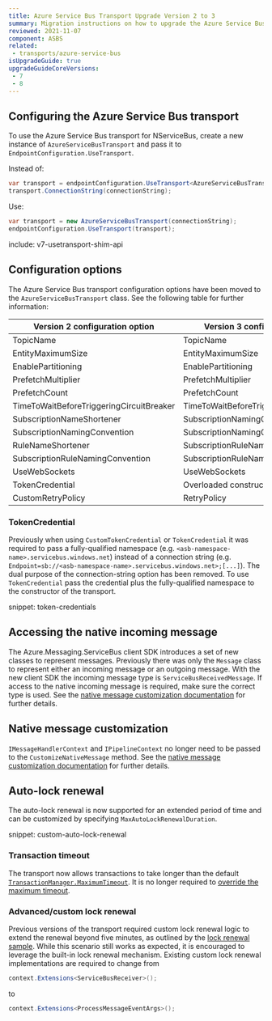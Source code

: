 ```yaml
---
title: Azure Service Bus Transport Upgrade Version 2 to 3
summary: Migration instructions on how to upgrade the Azure Service Bus transport from version 2 to 3
reviewed: 2021-11-07
component: ASBS
related:
 - transports/azure-service-bus
isUpgradeGuide: true
upgradeGuideCoreVersions:
 - 7
 - 8
---
```


## Configuring the Azure Service Bus transport

To use the Azure Service Bus transport for NServiceBus, create a new instance of `AzureServiceBusTransport` and pass it to `EndpointConfiguration.UseTransport`.

Instead of:

```csharp
var transport = endpointConfiguration.UseTransport<AzureServiceBusTransport>();
transport.ConnectionString(connectionString);
```

Use:

```csharp
var transport = new AzureServiceBusTransport(connectionString);
endpointConfiguration.UseTransport(transport);
```

include: v7-usetransport-shim-api

## Configuration options

The Azure Service Bus transport configuration options have been moved to the `AzureServiceBusTransport` class. See the following table for further information:

| Version 2 configuration option | Version 3 configuration option
| --- | --- |
| TopicName | TopicName |
| EntityMaximumSize | EntityMaximumSize |
| EnablePartitioning | EnablePartitioning |
| PrefetchMultiplier | PrefetchMultiplier |
| PrefetchCount | PrefetchCount |
| TimeToWaitBeforeTriggeringCircuitBreaker | TimeToWaitBeforeTriggeringCircuitBreaker |
| SubscriptionNameShortener | SubscriptionNamingConvention |
| SubscriptionNamingConvention | SubscriptionNamingConvention |
| RuleNameShortener | SubscriptionRuleNamingConvention |
| SubscriptionRuleNamingConvention | SubscriptionRuleNamingConvention |
| UseWebSockets | UseWebSockets |
| TokenCredential | Overloaded constructor of the transport |
| CustomRetryPolicy | RetryPolicy |

### TokenCredential

Previously when using `CustomTokenCredential` or `TokenCredential` it was required to pass a fully-qualified namespace (e.g. `<asb-namespace-name>.servicebus.windows.net`) instead of a connection string (e.g. `Endpoint=sb://<asb-namespace-name>.servicebus.windows.net>;[...]`). The dual purpose of the connection-string option has been removed. To use `TokenCredential` pass the credential plus the fully-qualified namespace to the constructor of the transport.

snippet: token-credentials

## Accessing the native incoming message

The Azure.Messaging.ServiceBus client SDK introduces a set of new classes to represent messages. Previously there was only the `Message` class to represent either an incoming message or an outgoing message. With the new client SDK the incoming message type is `ServiceBusReceivedMessage`. If access to the native incoming message is required, make sure the correct type is used. See the [native message customization documentation](/transports/azure-service-bus/native-message-access.md) for further details.

## Native message customization

`IMessageHandlerContext` and `IPipelineContext` no longer need to be passed to the `CustomizeNativeMessage` method. See the [native message customization documentation](/transports/azure-service-bus/native-message-access.md) for further details.

## Auto-lock renewal

The auto-lock renewal is now supported for an extended period of time and can be customized by specifying `MaxAutoLockRenewalDuration`.

snippet: custom-auto-lock-renewal

### Transaction timeout

The transport now allows transactions to take longer than the default [`TransactionManager.MaximumTimeout`](https://learn.microsoft.com/en-us/dotnet/api/system.transactions.transactionmanager.maximumtimeout). It is no longer required to [override the maximum timeout](/samples/azure-service-bus-netstandard/lock-renewal/?version=asbs_2#overriding-the-value-of-transactionmanager-maxtimeout).

### Advanced/custom lock renewal

Previous versions of the transport required custom lock renewal logic to extend the renewal beyond five minutes, as outlined by the [lock renewal sample](/samples/azure-service-bus-netstandard/lock-renewal/). While this scenario still works as expected, it is encouraged to leverage the built-in lock renewal mechanism. Existing custom lock renewal implementations are required to change from

```csharp
context.Extensions<ServiceBusReceiver>();
```

to

```csharp
context.Extensions<ProcessMessageEventArgs>();
```